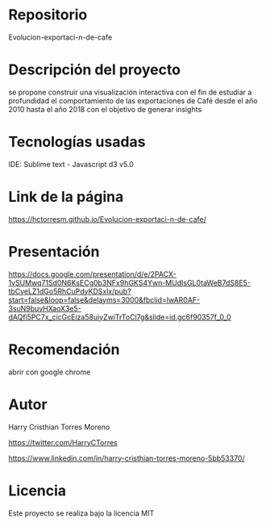 
# Repositorio

Evolucion-exportaci-n-de-cafe


# Descripción del proyecto

se propone construir una visualización interactiva con el fin de estudiar a profundidad el comportamiento de las exportaciones de Café desde el año 2010 hasta el año 2018 con el objetivo de generar insights

# Tecnologías usadas

IDE: Sublime text - Javascript d3 v5.0


# Link de la página

https://hctorresm.github.io/Evolucion-exportaci-n-de-cafe/

# Presentación 

https://docs.google.com/presentation/d/e/2PACX-1vSUMwq71Sd0N6KsECg0b3NFx9hGKS4Ywn-MUdIsGL0taWeB7dS8E5-tbCyeLZ1dGo5RhCuPdyKDSxlx/pub?start=false&loop=false&delayms=3000&fbclid=IwAR0AF-3suN9buvHXaoX3e5-dAQfi5PC7x_cicGcEiza58uiyZwiTrToCl7g&slide=id.gc6f90357f_0_0


# Recomendación

abrir con google chrome

# Autor

Harry Cristhian Torres Moreno

https://twitter.com/HarryCTorres

https://www.linkedin.com/in/harry-cristhian-torres-moreno-5bb53370/

# Licencia

Este proyecto se realiza bajo la licencia MIT
